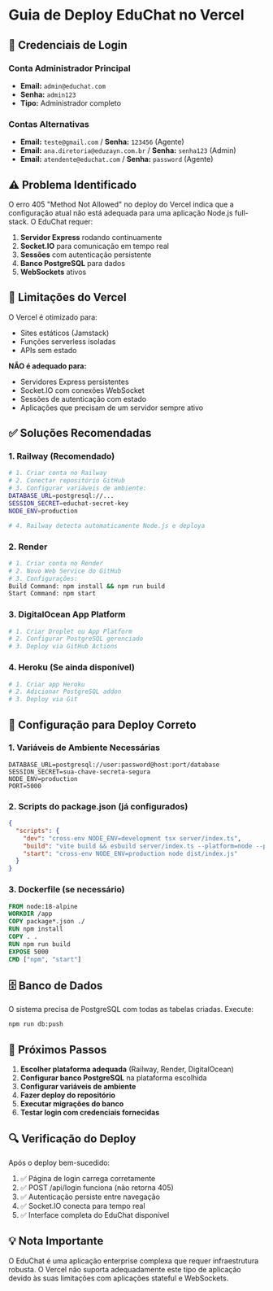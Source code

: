 # Guia de Deploy EduChat no Vercel

## 🔐 Credenciais de Login

### Conta Administrador Principal
- **Email:** `admin@educhat.com`
- **Senha:** `admin123`
- **Tipo:** Administrador completo

### Contas Alternativas
- **Email:** `teste@gmail.com` / **Senha:** `123456` (Agente)
- **Email:** `ana.diretoria@eduzayn.com.br` / **Senha:** `senha123` (Admin)
- **Email:** `atendente@educhat.com` / **Senha:** `password` (Agente)

## ⚠️ Problema Identificado

O erro 405 "Method Not Allowed" no deploy do Vercel indica que a configuração atual não está adequada para uma aplicação Node.js full-stack. O EduChat requer:

1. **Servidor Express** rodando continuamente
2. **Socket.IO** para comunicação em tempo real
3. **Sessões** com autenticação persistente
4. **Banco PostgreSQL** para dados
5. **WebSockets** ativos

## 🚫 Limitações do Vercel

O Vercel é otimizado para:
- Sites estáticos (Jamstack)
- Funções serverless isoladas
- APIs sem estado

**NÃO é adequado para:**
- Servidores Express persistentes
- Socket.IO com conexões WebSocket
- Sessões de autenticação com estado
- Aplicações que precisam de um servidor sempre ativo

## ✅ Soluções Recomendadas

### 1. **Railway** (Recomendado)
```bash
# 1. Criar conta no Railway
# 2. Conectar repositório GitHub
# 3. Configurar variáveis de ambiente:
DATABASE_URL=postgresql://...
SESSION_SECRET=educhat-secret-key
NODE_ENV=production

# 4. Railway detecta automaticamente Node.js e deploya
```

### 2. **Render**
```bash
# 1. Criar conta no Render
# 2. Novo Web Service do GitHub
# 3. Configurações:
Build Command: npm install && npm run build
Start Command: npm start
```

### 3. **DigitalOcean App Platform**
```bash
# 1. Criar Droplet ou App Platform
# 2. Configurar PostgreSQL gerenciado
# 3. Deploy via GitHub Actions
```

### 4. **Heroku** (Se ainda disponível)
```bash
# 1. Criar app Heroku
# 2. Adicionar PostgreSQL addon
# 3. Deploy via Git
```

## 🔧 Configuração para Deploy Correto

### 1. Variáveis de Ambiente Necessárias
```env
DATABASE_URL=postgresql://user:password@host:port/database
SESSION_SECRET=sua-chave-secreta-segura
NODE_ENV=production
PORT=5000
```

### 2. Scripts do package.json (já configurados)
```json
{
  "scripts": {
    "dev": "cross-env NODE_ENV=development tsx server/index.ts",
    "build": "vite build && esbuild server/index.ts --platform=node --packages=external --bundle --format=esm --outdir=dist",
    "start": "cross-env NODE_ENV=production node dist/index.js"
  }
}
```

### 3. Dockerfile (se necessário)
```dockerfile
FROM node:18-alpine
WORKDIR /app
COPY package*.json ./
RUN npm install
COPY . .
RUN npm run build
EXPOSE 5000
CMD ["npm", "start"]
```

## 🗄️ Banco de Dados

O sistema precisa de PostgreSQL com todas as tabelas criadas. Execute:

```bash
npm run db:push
```

## 📝 Próximos Passos

1. **Escolher plataforma adequada** (Railway, Render, DigitalOcean)
2. **Configurar banco PostgreSQL** na plataforma escolhida
3. **Configurar variáveis de ambiente**
4. **Fazer deploy do repositório**
5. **Executar migrações do banco**
6. **Testar login com credenciais fornecidas**

## 🔍 Verificação do Deploy

Após o deploy bem-sucedido:

1. ✅ Página de login carrega corretamente
2. ✅ POST /api/login funciona (não retorna 405)
3. ✅ Autenticação persiste entre navegação
4. ✅ Socket.IO conecta para tempo real
5. ✅ Interface completa do EduChat disponível

## 💡 Nota Importante

O EduChat é uma aplicação enterprise complexa que requer infraestrutura robusta. O Vercel não suporta adequadamente este tipo de aplicação devido às suas limitações com aplicações stateful e WebSockets.